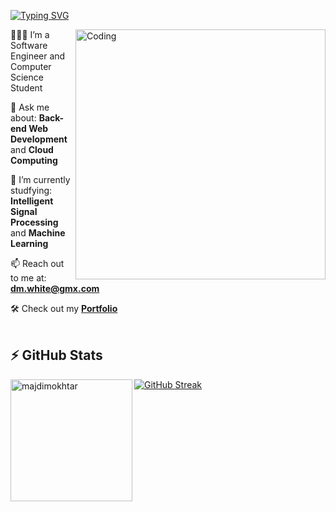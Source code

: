 
<!--
**daniel-maxwell/daniel-maxwell** is a ✨ _special_ ✨ repository because its `README.md` (this file) appears on your GitHub profile.

Here are some ideas to get you started:

- 🔭 I’m currently working on ...
- 🌱 I’m currently learning ...
- 👯 I’m looking to collaborate on ...
- 🤔 I’m looking for help with ...
- 💬 Ask me about ...
- 📫 How to reach me: ...
- 😄 Pronouns: ...
- ⚡ Fun fact: ...
-->
[![Typing SVG](https://readme-typing-svg.herokuapp.com?font=Lato&size=22&color=016EEA&size=24&center=true&lines=Hi+there+%F0%9F%91%8B%2C++I'm+Daniel+%F0%9F%91%A8%E2%80%8D%F0%9F%92%BB...++;Welcome+to+my+GitHub!;I+love+to+learn+and+hone+my+skills;Check+out+my+projects+below!+%F0%9F%91%87)](https://git.io/typing-svg)


<img align="right" alt="Coding" width="400" src="https://github.com/daniel-maxwell/daniel-maxwell/assets/66431847/6703fcb9-2a03-4831-89e5-90a8204faa42">


🙋🏼‍♂️ I’m a Software Engineer and Computer Science Student

💬 Ask me about: **Back-end Web Development** and **Cloud Computing**

🌱 I’m currently studfying: **Intelligent Signal Processing** and **Machine Learning**

📫 Reach out to me at: **dm.white@gmx.com**

🛠 Check out my **<a href="https://daniel-maxwell.github.io/Portfolio/">Portfolio</a>**
<br><br>
## ⚡ GitHub Stats

<p><img align="left" src="https://github-readme-stats.vercel.app/api/top-langs?username=daniel-maxwell&show_icons=true&theme=tokyonight&locale=en&layout=compact" alt="majdimokhtar" height="195" />
<a href="https://git.io/streak-stats"><img src="https://streak-stats.demolab.com?user=daniel-maxwell&theme=dark&card_width=600&background=45%2C1E1842%2C5847C2" alt="GitHub Streak" /></a></p>
